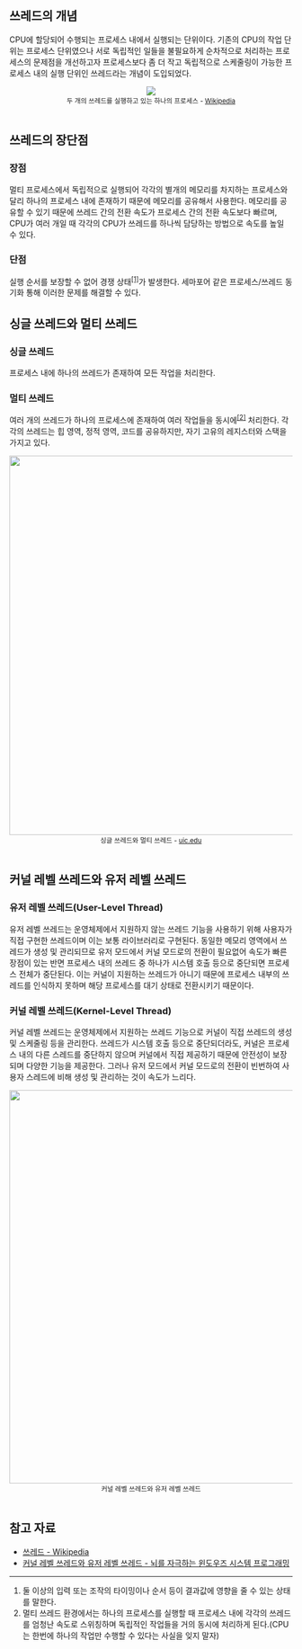 ## 쓰레드의 개념

CPU에 할당되어 수행되는 프로세스 내에서 실행되는 단위이다. 기존의 CPU의 작업 단위는 프로세스 단위였으나 서로 독립적인 일들을 불필요하게 순차적으로 처리하는 프로세스의 문제점을 개선하고자 프로세스보다 좀 더 작고 독립적으로 스케줄링이 가능한 프로세스 내의 실행 단위인 쓰레드라는 개념이 도입되었다.

  <div align="center">
  <img src="https://upload.wikimedia.org/wikipedia/commons/thumb/a/a5/Multithreaded_process.svg/330px-Multithreaded_process.svg.png"  align="middle"></img> 
      <br>
      <sub>두 개의 쓰레드를 실행하고 있는 하나의 프로세스 - <a href="http://www.ques10.com/p/24811/short-note-on-process-control-block/">Wikipedia</a></sub>  
      <br><br>
  </div>

## 쓰레드의 장단점

### 장점

멀티 프로세스에서 독립적으로 실행되어 각각의 별개의 메모리를 차지하는 프로세스와 달리 하나의 프로세스 내에 존재하기 때문에 메모리를 공유해서 사용한다. 메모리를 공유할 수 있기 때문에 쓰레드 간의 전환 속도가 프로세스 간의 전환 속도보다 빠르며, CPU가 여러 개일 때 각각의 CPU가 쓰레드를 하나씩 담당하는 방법으로 속도를 높일 수 있다.

### 단점

실행 순서를 보장할 수 없어 경쟁 상태<sup>[[1]](#thread1)</sup>가 발생한다. 세마포어 같은 프로세스/쓰레드 동기화 통해 이러한 문제를 해결할 수 있다.

## 싱글 쓰레드와 멀티 쓰레드

### 싱글 쓰레드

프로세스 내에 하나의 쓰레드가 존재하여 모든 작업을 처리한다.

### 멀티 쓰레드

여러 개의 쓰레드가 하나의 프로세스에 존재하여 여러 작업들을 동시에<sup>[[2]](#thread2)</sup> 처리한다. 각각의 쓰레드는 힙 영역, 정적 영역, 코드를 공유하지만, 자기 고유의 레지스터와 스택을 가지고 있다.

  <div align="center">
  <img src="https://www.cs.uic.edu/~jbell/CourseNotes/OperatingSystems/images/Chapter4/4_01_ThreadDiagram.jpg" width="675px;"  align="middle"></img> 
      <br>
      <sub>싱글 쓰레드와 멀티 쓰레드 - <a href="https://www.cs.uic.edu/~jbell/CourseNotes/OperatingSystems/4_Threads.html">uic.edu</a></sub>  
      <br><br>
  </div>

## 커널 레벨 쓰레드와 유저 레벨 쓰레드

### 유저 레벨 쓰레드(User-Level Thread)

유저 레벨 쓰레드는 운영체제에서 지원하지 않는 쓰레드 기능을 사용하기 위해 사용자가 직접 구현한 쓰레드이며 이는 보통 라이브러리로 구현된다. 동일한 메모리 영역에서 쓰레드가 생성 및 관리되므로 유저 모드에서 커널 모드로의 전환이 필요없어 속도가 빠른 장점이 있는 반면 프로세스 내의 쓰레드 중 하나가 시스템 호출 등으로 중단되면 프로세스 전체가 중단된다. 이는 커널이 지원하는 쓰레드가 아니기 때문에 프로세스 내부의 쓰레드를 인식하지 못하며 해당 프로세스를 대기 상태로 전환시키기 때문이다.

### 커널 레벨 쓰레드(Kernel-Level Thread)

커널 레벨 쓰레드는 운영체제에서 지원하는 쓰레드 기능으로 커널이 직접 쓰레드의 생성 및 스케줄링 등을 관리한다. 쓰레드가 시스템 호출 등으로 중단되더라도, 커널은 프로세스 내의 다른 스레드를 중단하지 않으며 커널에서 직접 제공하기 때문에 안전성이 보장되며 다양한 기능을 제공한다. 그러나 유저 모드에서 커널 모드로의 전환이 빈번하여 사용자 스레드에 비해 생성 및 관리하는 것이 속도가 느리다.

  <div align="center">
  <img src="https://t1.daumcdn.net/cfile/tistory/99C15A3B5C25E7ED15" width="700px;"  align="middle"></img> 
      <br>
      <sub>커널 레벨 쓰레드와 유저 레벨 쓰레드</sub>  
      <br><br>
  </div>

## 참고 자료

- [쓰레드 - Wikipedia](<https://ko.wikipedia.org/wiki/%EC%8A%A4%EB%A0%88%EB%93%9C_(%EC%BB%B4%ED%93%A8%ED%8C%85)> "쓰레드")
- [커널 레벨 쓰레드와 유저 레벨 쓰레드 - 뇌를 자극하는 윈도우즈 시스템 프로그래밍](https://www.youtube.com/watch?v=sOt80Kw0Ols "커널 레벨 쓰레드와 유저 레벨 쓰레드")

---

1. <a name="thread1"></a> 둘 이상의 입력 또는 조작의 타이밍이나 순서 등이 결과값에 영향을 줄 수 있는 상태를 말한다.
2. <a name="thread2"></a> 멀티 쓰레드 환경에서는 하나의 프로세스를 실행할 때 프로세스 내에 각각의 쓰레드를 엄청난 속도로 스위칭하며 독립적인 작업들을 거의 동시에 처리하게 된다.(CPU는 한번에 하나의 작업만 수행할 수 있다는 사실을 잊지 말자)
